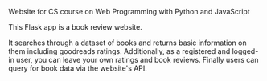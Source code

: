 Website for CS course on Web Programming with Python and JavaScript

This Flask app is a book review website.

It searches through a dataset of books and returns basic information on them including goodreads ratings. 
Additionally, as a registered and logged-in user, you can leave your own ratings and book reviews. 
Finally users can query for book data via the website's API.
